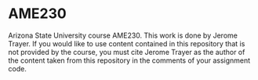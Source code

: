 # AME230
Arizona State University course AME230. This work is done by Jerome Trayer.
If you would like to use content contained in this repository that is not provided by the course, you must cite Jerome Trayer as the author of the content taken from this repository in the comments of your assignment code. 


